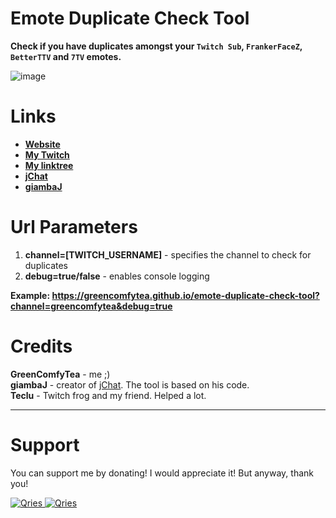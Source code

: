 # Emote Duplicate Check Tool
**Check if you have duplicates amongst your `Twitch Sub`, `FrankerFaceZ`, `BetterTTV` and `7TV` emotes.**

![image](https://user-images.githubusercontent.com/30152047/191189377-a9ffd0ea-ae62-4341-8e06-3aabd6de1f40.png)

# Links
* **[Website](https://greencomfytea.github.io/emote-duplicate-check-tool)**  
* **[My Twitch](https://www.twitch.tv/GreenComfyTea)**  
* **[My linktree](https://linktr.ee/greencomfytea)**  
* **[jChat](https://github.com/giambaJ/jChat)**  
* **[giambaJ](https://github.com/giambaJ)**  

# Url Parameters
1. **channel=[TWITCH_USERNAME]** - specifies the channel to check for duplicates
2. **debug=true/false** - enables console logging

**Example: https://greencomfytea.github.io/emote-duplicate-check-tool?channel=greencomfytea&debug=true**

# Credits
**GreenComfyTea** - me ;)  
**giambaJ** - creator of [jChat](https://github.com/giambaJ/jChat). The tool is based on his code.  
**Teclu** - Twitch frog and my friend. Helped a lot.
  
***
# Support

You can support me by donating! I would appreciate it! But anyway, thank you!

 <a href="https://streamelements.com/greencomfytea/tip">
  <img alt="Qries" src="https://panels.twitch.tv/panel-48897356-image-c6155d48-b689-4240-875c-f3141355cb56">
</a>
<a href="https://ko-fi.com/greencomfytea">
  <img alt="Qries" src="https://panels.twitch.tv/panel-48897356-image-c2fcf835-87e4-408e-81e8-790789c7acbc">
</a>
